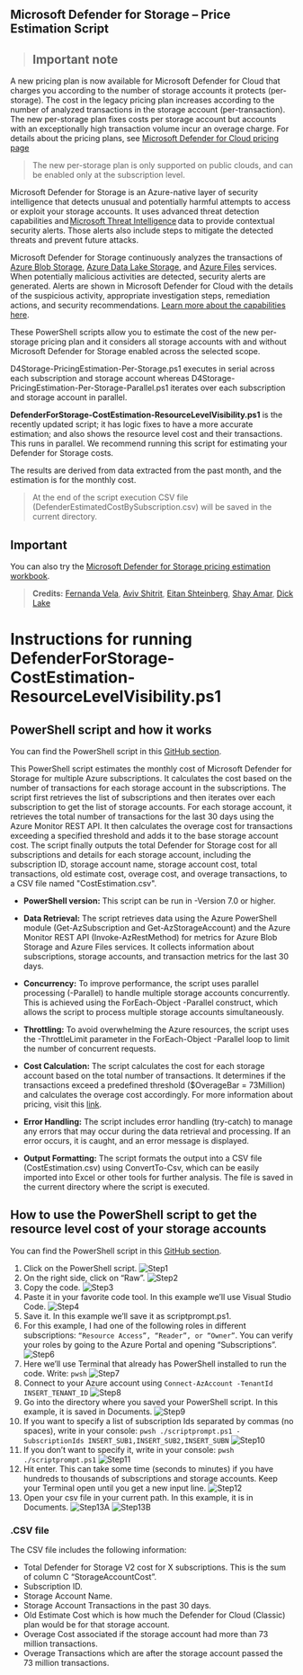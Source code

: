 ## Microsoft Defender for Storage – Price Estimation Script

> ## Important note
>  
A new pricing plan is now available for Microsoft Defender for Cloud that charges you according to the number of storage accounts it protects (per-storage). The cost in the legacy pricing plan increases according to the number of analyzed transactions in the storage account (per-transaction). The new per-storage plan fixes costs per storage account but accounts with an exceptionally high transaction volume incur an overage charge. For details about the pricing plans, see [Microsoft Defender for Cloud pricing page](https://azure.microsoft.com/pricing/details/defender-for-cloud/)

> The new per-storage plan is only supported on public clouds, and can be enabled only at the subscription level.

Microsoft Defender for Storage is an Azure-native layer of security intelligence that detects unusual and potentially harmful attempts to access or exploit your storage accounts. It uses advanced threat detection capabilities and [Microsoft Threat Intelligence](https://go.microsoft.com/fwlink/?linkid=2128684) data to provide contextual security alerts. Those alerts also include steps to mitigate the detected threats and prevent future attacks.

Microsoft Defender for Storage continuously analyzes the transactions of [Azure Blob Storage](https://azure.microsoft.com/services/storage/blobs/), [Azure Data Lake Storage](https://azure.microsoft.com/services/storage/data-lake-storage/), and [Azure Files](https://azure.microsoft.com/services/storage/files/) services. When potentially malicious activities are detected, security alerts are generated. Alerts are shown in Microsoft Defender for Cloud with the details of the suspicious activity, appropriate investigation steps, remediation actions, and security recommendations. [Learn more about the capabilities here](https://docs.microsoft.com/azure/security-center/defender-for-storage-introduction).

These PowerShell scripts allow you to estimate the cost of the new per-storage pricing plan and it considers all storage accounts with and without Microsoft Defender for Storage enabled across the selected scope.

D4Storage-PricingEstimation-Per-Storage.ps1 executes in serial across each subscription and storage account whereas D4Storage-PricingEstimation-Per-Storage-Parallel.ps1 iterates over each subscription and storage account in parallel.

**DefenderForStorage-CostEstimation-ResourceLevelVisibility.ps1** is the recently updated script; it has logic fixes to have a more accurate estimation; and also shows the resource level cost and their transactions. This runs in parallel. We recommend running this script for estimating your Defender for Storage costs. 

The results are derived from data extracted from the past month, and the estimation is for the monthly cost. 
>At the end of the script execution CSV file (DefenderEstimatedCostBySubscription.csv) will be saved in the current directory. 

## Important
You can also try the [Microsoft Defender for Storage pricing estimation workbook](https://github.com/Azure/Microsoft-Defender-for-Cloud/tree/main/Workbooks/Microsoft%20Defender%20for%20Storage%20Price%20Estimation).



> **Credits:** [Fernanda Vela](https://www.linkedin.com/in/mfvelah/), [Aviv Shitrit](https://github.com/t-ashitrit), [Eitan Shteinberg](https://www.linkedin.com/in/eitan-shteinberg/), [Shay Amar](https://www.linkedin.com/in/shay-amar/), [Dick Lake](https://www.linkedin.com/in/richard-lake-b3797394/)


# Instructions for running DefenderForStorage-CostEstimation-ResourceLevelVisibility.ps1

## PowerShell script and how it works

You can find the PowerShell script in this [GitHub section](https://github.com/Azure/Microsoft-Defender-for-Cloud/blob/main/Powershell%20scripts/Storage%20Price%20Estimation%20Script/DefenderForStorage-CostEstimation-ResourceLevelVisibility.ps1).

This PowerShell script estimates the monthly cost of Microsoft Defender for Storage for multiple Azure subscriptions. It calculates the cost based on the number of transactions for each storage account in the subscriptions. The script first retrieves the list of subscriptions and then iterates over each subscription to get the list of storage accounts. For each storage account, it retrieves the total number of transactions for the last 30 days using the Azure Monitor REST API. It then calculates the overage cost for transactions exceeding a specified threshold and adds it to the base storage account cost. The script finally outputs the total Defender for Storage cost for all subscriptions and details for each storage account, including the subscription ID, storage account name, storage account cost, total transactions, old estimate cost, overage cost, and overage transactions, to a CSV file named "CostEstimation.csv".

- **PowerShell version:** This script can be run in -Version 7.0 or higher.

- **Data Retrieval:** The script retrieves data using the Azure PowerShell module (Get-AzSubscription and Get-AzStorageAccount) and the Azure Monitor REST API (Invoke-AzRestMethod) for metrics for Azure Blob Storage and Azure Files services. It collects information about subscriptions, storage accounts, and transaction metrics for the last 30 days.

- **Concurrency:** To improve performance, the script uses parallel processing (-Parallel) to handle multiple storage accounts concurrently. This is achieved using the ForEach-Object -Parallel construct, which allows the script to process multiple storage accounts simultaneously.

- **Throttling:** To avoid overwhelming the Azure resources, the script uses the -ThrottleLimit parameter in the ForEach-Object -Parallel loop to limit the number of concurrent requests.

- **Cost Calculation:** The script calculates the cost for each storage account based on the total number of transactions. It determines if the transactions exceed a predefined threshold ($OverageBar = 73Million) and calculates the overage cost accordingly. For more information about pricing, visit this [link](https://azure.microsoft.com/en-us/pricing/details/defender-for-cloud/).

- **Error Handling:** The script includes error handling (try-catch) to manage any errors that may occur during the data retrieval and processing. If an error occurs, it is caught, and an error message is displayed.

- **Output Formatting:** The script formats the output into a CSV file (CostEstimation.csv) using ConvertTo-Csv, which can be easily imported into Excel or other tools for further analysis. The file is saved in the current directory where the script is executed.

## How to use the PowerShell script to get the resource level cost of your storage accounts

You can find the PowerShell script in this [GitHub section](https://github.com/Azure/Microsoft-Defender-for-Cloud/blob/main/Powershell%20scripts/Storage%20Price%20Estimation%20Script/DefenderForStorage-CostEstimation-ResourceLevelVisibility.ps1).

1. Click on the PowerShell script.
![Step1](Pictures/Picture1.png)
2. On the right side, click on “Raw”.
![Step2](Pictures/Picture2.png)
3. Copy the code.
![Step3](Pictures/Picture3.png)
4. Paste it in your favorite code tool. In this example we’ll use Visual Studio Code.
![Step4](Pictures/Picture4.png)
5. Save it. In this example we’ll save it as scriptprompt.ps1.
6. For this example, I had one of the following roles in different subscriptions: `“Resource Access”, “Reader”, or “Owner”`. You can verify your roles by going to the Azure Portal and opening “Subscriptions”.
![Step6](Pictures/Picture6.png)
7. Here we’ll use Terminal that already has PowerShell installed to run the code. Write: `pwsh`
![Step7](Pictures/Picture7.png)
8. Connect to your Azure account using `Connect-AzAccount -TenantId INSERT_TENANT_ID`
![Step8](Pictures/Picture8.png)
9. Go into the directory where you saved your PowerShell script. In this example, it is saved in Documents.
![Step9](Pictures/Picture9.png)
10. If you want to specify a list of subscription Ids separated by commas (no spaces), write in your console: `pwsh ./scriptprompt.ps1 -SubscriptionIds INSERT_SUB1,INSERT_SUB2,INSERT_SUBN`
![Step10](Pictures/Picture10.png)
11. If you don’t want to specify it, write in your console: `pwsh ./scriptprompt.ps1`
![Step11](Pictures/Picture11.png)
12. Hit enter. This can take some time (seconds to minutes) if you have hundreds to thousands of subscriptions and storage accounts. Keep your Terminal open until you get a new input line.
![Step12](Pictures/Picture12.png)
13. Open your csv file in your current path. In this example, it is in Documents.
![Step13A](Pictures/Picture13.png)
![Step13B](Pictures/Picture13b.png)

### .CSV file 
The CSV file includes the following information:
- Total Defender for Storage V2 cost for X subscriptions. This is the sum of column C “StorageAccountCost”.
- Subscription ID.
- Storage Account Name.
- Storage Account Transactions in the past 30 days.
- Old Estimate Cost which is how much the Defender for Cloud (Classic) plan would be for that storage account.
- Overage Cost associated if the storage account had more than 73 million transactions.
- Overage Transactions which are after the storage account passed the 73 million transactions.
